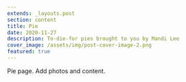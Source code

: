 ```yaml
---
extends: _layouts.post
section: content
title: Pie
date: 2020-11-27
description: To-die-for pies brought to you by Mandi Lee
cover_image: /assets/img/post-cover-image-2.png
featured: true
---
```


Pie page. Add photos and content.